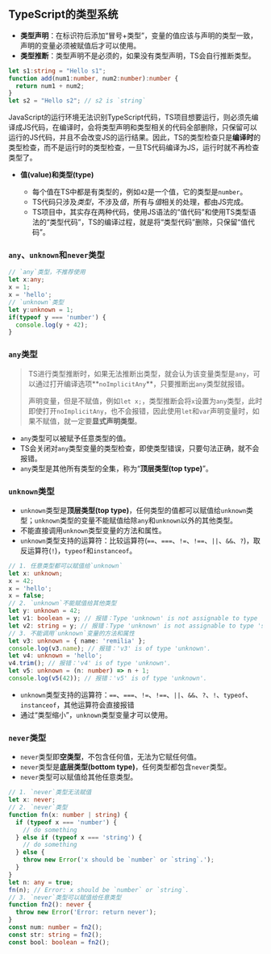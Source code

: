 ## TypeScript的类型系统

- **类型声明**：在标识符后添加“冒号+类型”，变量的值应该与声明的类型一致，声明的变量必须被赋值后才可以使用。
- **类型推断**：类型声明不是必须的，如果没有类型声明，TS会自行推断类型。
```ts
let s1:string = "Hello s1";
function add(num1:number, num2:number):number {
  return num1 + num2;
}
let s2 = "Hello s2"; // s2 is `string`
```
JavaScript的运行环境无法识别TypeScript代码，TS项目想要运行，则必须先编译成JS代码，在编译时，会将类型声明和类型相关的代码全部删除，只保留可以运行的JS代码，并且不会改变JS的运行结果。因此，TS的类型检查只是**编译时**的类型检查，而不是运行时的类型检查，一旦TS代码编译为JS，运行时就不再检查类型了。

- **值(value)**和**类型(type)**

	- 每个值在TS中都是有类型的，例如`42`是一个值，它的类型是`number`。
	- TS代码只涉及*类型*，不涉及*值*，所有与*值*相关的处理，都由JS完成。
	- TS项目中，其实存在两种代码，使用JS语法的“值代码”和使用TS类型语法的“类型代码”，TS的编译过程，就是将“类型代码”删除，只保留“值代码”。

### `any`、`unknown`和`never`类型
```ts
// `any`类型，不推荐使用
let x:any;
x = 1;
x = 'hello';
// `unknown`类型
let y:unknown = 1;
if(typeof y === 'number') {
  console.log(y + 42);
}
```

### `any`类型
> TS进行类型推断时，如果无法推断出类型，就会认为该变量类型是`any`，可以通过打开编译选项**`noImplicitAny`**，只要推断出`any`类型就报错。
>
> 声明变量，但是不赋值，例如`let x;`，类型推断会将`x`设置为`any`类型，此时即使打开`noImplicitAny`，也不会报错，因此使用`let`和`var`声明变量时，如果不赋值，就一定要**显式声明类型**。

- `any`类型可以被赋予任意类型的值。
- TS会关闭对`any`类型变量的类型检查，即使类型错误，只要句法正确，就不会报错。
- `any`类型是其他所有类型的全集，称为“**顶层类型(top type)**”。

### `unknown`类型

- `unknown`类型是**顶层类型(top type)**，任何类型的值都可以赋值给`unknown`类型；`unknown`类型的变量不能赋值给除`any`和`unknown`以外的其他类型。
- 不能直接调用`unknown`类型变量的方法和属性。
- `unknown`类型支持的运算符：比较运算符(`==`、`===`、`!=`、`!==`、`||`、`&&`、`?`)，取反运算符(`!`)，`typeof`和`instanceof`。
```ts
// 1. 任意类型都可以赋值给`unknown`
let x: unknown;
x = 42;
x = 'hello';
x = false;
// 2. `unknown`不能赋值给其他类型
let y: unknown = 42;
let v1: boolean = y; // 报错：Type 'unknown' is not assignable to type 'boolean'.
let v2: string = y; // 报错：Type 'unknown' is not assignable to type 'string'.
// 3. 不能调用`unknown`变量的方法和属性
let v3: unknown = { name: 'remilia' };
console.log(v3.name); // 报错：'v3' is of type 'unknown'.
let v4: unknown = 'hello';
v4.trim(); // 报错：'v4' is of type 'unknown'.
let v5: unknown = (n: number) => n + 1;
console.log(v5(42)); // 报错：'v5' is of type 'unknown'.
```


- `unknown`类型支持的运算符：`==`、`===`、`!=`、`!==`、`||`、`&&`、`?`、`!`、`typeof`、`instanceof`，其他运算符会直接报错
- 通过“类型缩小”，`unknown`类型变量才可以使用。

### `never`类型

- `never`类型即**空类型**，不包含任何值，无法为它赋任何值。
- `never`类型是**底层类型(bottom type)**，任何类型都包含`never`类型。
- `never`类型可以赋值给其他任意类型。

```ts
// 1. `never`类型无法赋值
let x: never;
// 2. `never`类型
function fn(x: number | string) {
  if (typeof x === 'number') {
    // do something
  } else if (typeof x === 'string') {
    // do something
  } else {
    throw new Error('x should be `number` or `string`.');
  }
}
let n: any = true;
fn(n); // Error: x should be `number` or `string`.
// 3. `never`类型可以赋值给任意类型
function fn2(): never {
  throw new Error('Error: return never');
}
const num: number = fn2();
const str: string = fn2();
const bool: boolean = fn2();
```














